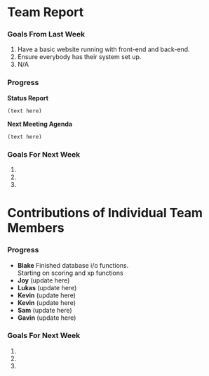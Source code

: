 # Team Report

### Goals From Last Week
1. Have a basic website running with front-end and back-end.
2. Ensure everybody has their system set up.
3. N/A

### Progress

**Status Report** 

    (text here)

**Next Meeting Agenda**

    (text here)

### Goals For Next Week

1. 

2. 

3. 

# Contributions of Individual Team Members

### Progress

- **Blake**
    Finished database i/o functions.  
    Starting on scoring and xp functions
- **Joy** 
    (update here)
- **Lukas** 
    (update here)
- **Kevin** 
    (update here)
- **Kevin** 
    (update here)
- **Sam** 
    (update here)
- **Gavin**
    (update here)

### Goals For Next Week

1. 

2. 

3. 